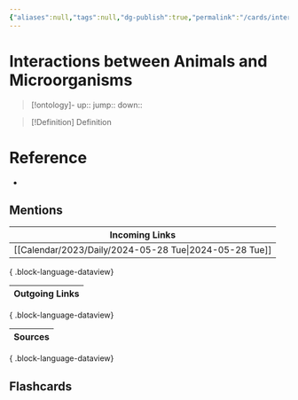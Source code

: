 ```yaml
---
{"aliases":null,"tags":null,"dg-publish":true,"permalink":"/cards/interactions-between-animals-and-microorganisms/","dgPassFrontmatter":true}
---
```


# Interactions between Animals and Microorganisms

> [!ontology]-
> up:: 
> jump:: 
> down:: 

> [!Definition] Definition
> 

# Reference
- 

## Mentions

| Incoming Links                                            |
| --------------------------------------------------------- |
| [[Calendar/2023/Daily/2024-05-28 Tue\|2024-05-28 Tue]] |

{ .block-language-dataview}

| Outgoing Links |
| -------------- |

{ .block-language-dataview}

| Sources |
| ------- |

{ .block-language-dataview}

## Flashcards 
